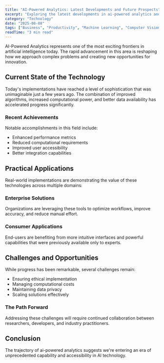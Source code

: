 ```yaml
---
title: "AI-Powered Analytics: Latest Developments and Future Prospects"
excerpt: "Exploring the latest developments in ai-powered analytics and their implications for the future of artificial intelligence and automation."
category: "Technology"
date: "2025-08-08"
tags: ["Business", "Productivity", "Machine Learning", "Computer Vision"]
readTime: "3 min read"
---
```


AI-Powered Analytics represents one of the most exciting frontiers in artificial intelligence today. The rapid advancement in this area is reshaping how we approach complex problems and creating new opportunities for innovation.

## Current State of the Technology

Today's implementations have reached a level of sophistication that was unimaginable just a few years ago. The combination of improved algorithms, increased computational power, and better data availability has accelerated progress significantly.

### Recent Achievements

Notable accomplishments in this field include:
- Enhanced performance metrics
- Reduced computational requirements
- Improved user accessibility
- Better integration capabilities

## Practical Applications

Real-world implementations are demonstrating the value of these technologies across multiple domains:

### Enterprise Solutions
Organizations are leveraging these tools to optimize workflows, improve accuracy, and reduce manual effort.

### Consumer Applications
End-users are benefiting from more intuitive interfaces and powerful capabilities that were previously available only to experts.

## Challenges and Opportunities

While progress has been remarkable, several challenges remain:
- Ensuring ethical implementation
- Managing computational costs
- Maintaining data privacy
- Scaling solutions effectively

### The Path Forward

Addressing these challenges will require continued collaboration between researchers, developers, and industry practitioners.

## Conclusion

The trajectory of ai-powered analytics suggests we're entering an era of unprecedented capability and accessibility in AI technology.